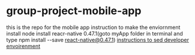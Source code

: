 # group-project-mobile-app
this is the repo for the mobile app
instruction to make the enviornment 
install node
install reacr-native 0.47.1(goto myApp folder in terminal and type npm install --save react-native@0.47.1)
[instructions to sed developer envoirenment](https://facebook.github.io/react-native/docs/getting-started.html)
